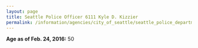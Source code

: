 ```yaml
---
layout: page
title: Seattle Police Officer 6111 Kyle D. Kizzier
permalink: /information/agencies/city_of_seattle/seattle_police_department/copbook/6111/
---
```


**Age as of Feb. 24, 2016:** 50
